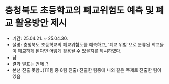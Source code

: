 # 충청북도 초등학교의 폐교위험도 예측 및 폐교 활용방안 제시 
- 기간: 25.04.21. ~ 25.04.30.
- 설명: 충청북도 초등학교의 폐교위험도를 예측하고, '폐교 위험'으로 분류된 학교들이 폐교하게 된다면 어떻게 활용될 수 있을지를 제시하였다.
- 냠
- 결과 발표는 언제 .?
- 본선 진출 못함..(111팀 중 8팀 진출) 진출한 팀중에 나와 같은 주제로 진출한 팀이 있음
